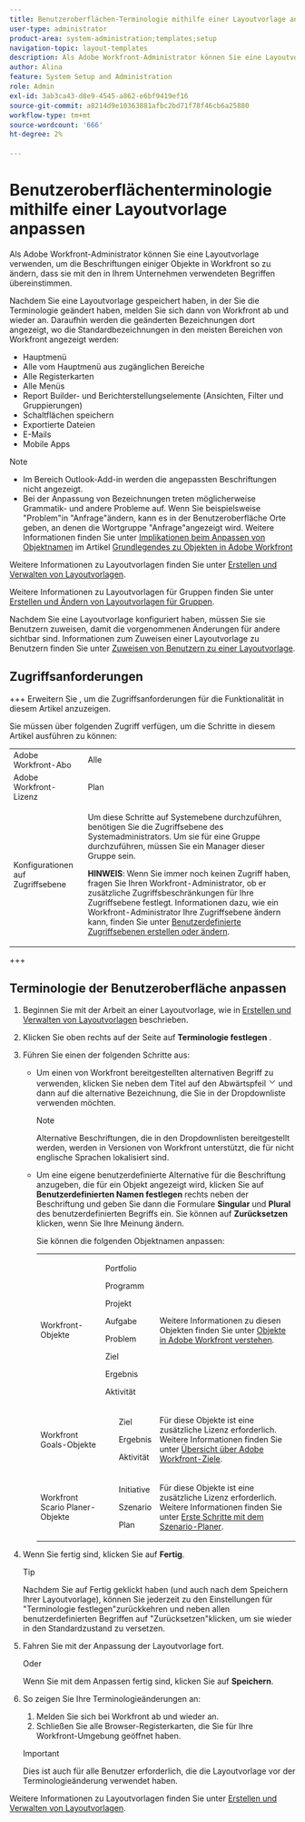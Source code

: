```yaml
---
title: Benutzeroberflächen-Terminologie mithilfe einer Layoutvorlage anpassen
user-type: administrator
product-area: system-administration;templates;setup
navigation-topic: layout-templates
description: Als Adobe Workfront-Administrator können Sie eine Layoutvorlage verwenden, um die Beschriftungen einiger Objekte in Workfront so zu ändern, dass sie mit den in Ihrem Unternehmen verwendeten Begriffen übereinstimmen.
author: Alina
feature: System Setup and Administration
role: Admin
exl-id: 3ab3ca43-d8e9-4545-a862-e6bf9419ef16
source-git-commit: a8214d9e10363881afbc2bd71f78f46cb6a25880
workflow-type: tm+mt
source-wordcount: '666'
ht-degree: 2%

---
```


# Benutzeroberflächenterminologie mithilfe einer Layoutvorlage anpassen

Als Adobe Workfront-Administrator können Sie eine Layoutvorlage verwenden, um die Beschriftungen einiger Objekte in Workfront so zu ändern, dass sie mit den in Ihrem Unternehmen verwendeten Begriffen übereinstimmen.

Nachdem Sie eine Layoutvorlage gespeichert haben, in der Sie die Terminologie geändert haben, melden Sie sich dann von Workfront ab und wieder an. Daraufhin werden die geänderten Bezeichnungen dort angezeigt, wo die Standardbezeichnungen in den meisten Bereichen von Workfront angezeigt werden:

* Hauptmenü
* Alle vom Hauptmenü aus zugänglichen Bereiche
* Alle Registerkarten
* Alle Menüs
* Report Builder- und Berichterstellungselemente (Ansichten, Filter und Gruppierungen)
* Schaltflächen speichern
* Exportierte Dateien
* E-Mails
* Mobile Apps

>[!NOTE]
>
>* Im Bereich Outlook-Add-in werden die angepassten Beschriftungen nicht angezeigt.
>* Bei der Anpassung von Bezeichnungen treten möglicherweise Grammatik- und andere Probleme auf. Wenn Sie beispielsweise &quot;Problem&quot;in &quot;Anfrage&quot;ändern, kann es in der Benutzeroberfläche Orte geben, an denen die Wortgruppe &quot;Anfrage&quot;angezeigt wird. Weitere Informationen finden Sie unter [Implikationen beim Anpassen von Objektnamen](../../../workfront-basics/navigate-workfront/workfront-navigation/understand-objects.md#implications-of-customizing-object-names) im Artikel [Grundlegendes zu Objekten in Adobe Workfront](../../../workfront-basics/navigate-workfront/workfront-navigation/understand-objects.md)
>

Weitere Informationen zu Layoutvorlagen finden Sie unter [Erstellen und Verwalten von Layoutvorlagen](../../../administration-and-setup/customize-workfront/use-layout-templates/create-and-manage-layout-templates.md).

Weitere Informationen zu Layoutvorlagen für Gruppen finden Sie unter [Erstellen und Ändern von Layoutvorlagen für Gruppen](../../../administration-and-setup/manage-groups/work-with-group-objects/create-and-modify-a-groups-layout-templates.md).

Nachdem Sie eine Layoutvorlage konfiguriert haben, müssen Sie sie Benutzern zuweisen, damit die vorgenommenen Änderungen für andere sichtbar sind. Informationen zum Zuweisen einer Layoutvorlage zu Benutzern finden Sie unter [Zuweisen von Benutzern zu einer Layoutvorlage](../use-layout-templates/assign-users-to-layout-template.md).

## Zugriffsanforderungen

+++ Erweitern Sie , um die Zugriffsanforderungen für die Funktionalität in diesem Artikel anzuzeigen.

Sie müssen über folgenden Zugriff verfügen, um die Schritte in diesem Artikel ausführen zu können:

<table style="table-layout:auto"> 
 <col> 
 <col> 
 <tbody> 
  <tr> 
   <td role="rowheader">Adobe Workfront-Abo</td> 
   <td>Alle</td> 
  </tr> 
  <tr> 
   <td role="rowheader">Adobe Workfront-Lizenz</td> 
   <td>Plan</td> 
  </tr> 
  <tr> 
   <td role="rowheader">Konfigurationen auf Zugriffsebene</td> 
   <td> <p>Um diese Schritte auf Systemebene durchzuführen, benötigen Sie die Zugriffsebene des Systemadministrators.
Um sie für eine Gruppe durchzuführen, müssen Sie ein Manager dieser Gruppe sein.</p> <p><b>HINWEIS</b>: Wenn Sie immer noch keinen Zugriff haben, fragen Sie Ihren Workfront-Administrator, ob er zusätzliche Zugriffsbeschränkungen für Ihre Zugriffsebene festlegt. Informationen dazu, wie ein Workfront-Administrator Ihre Zugriffsebene ändern kann, finden Sie unter <a href="../../../administration-and-setup/add-users/configure-and-grant-access/create-modify-access-levels.md" class="MCXref xref">Benutzerdefinierte Zugriffsebenen erstellen oder ändern</a>.</p> </td> 
  </tr> 
 </tbody> 
</table>

+++

## Terminologie der Benutzeroberfläche anpassen

1. Beginnen Sie mit der Arbeit an einer Layoutvorlage, wie in [Erstellen und Verwalten von Layoutvorlagen](../../../administration-and-setup/customize-workfront/use-layout-templates/create-and-manage-layout-templates.md) beschrieben.
1. Klicken Sie oben rechts auf der Seite auf **Terminologie festlegen** .
1. Führen Sie einen der folgenden Schritte aus:

   * Um einen von Workfront bereitgestellten alternativen Begriff zu verwenden, klicken Sie neben dem Titel auf den Abwärtspfeil ![](assets/dropdown-arrow.png) und dann auf die alternative Bezeichnung, die Sie in der Dropdownliste verwenden möchten.

     >[!NOTE]
     >
     >Alternative Beschriftungen, die in den Dropdownlisten bereitgestellt werden, werden in Versionen von Workfront unterstützt, die für nicht englische Sprachen lokalisiert sind.

   * Um eine eigene benutzerdefinierte Alternative für die Beschriftung anzugeben, die für ein Objekt angezeigt wird, klicken Sie auf **Benutzerdefinierten Namen festlegen** rechts neben der Beschriftung und geben Sie dann die Formulare **Singular** und **Plural** des benutzerdefinierten Begriffs ein. Sie können auf **Zurücksetzen** klicken, wenn Sie Ihre Meinung ändern.

     Sie können die folgenden Objektnamen anpassen:

     <table style="table-layout:auto">
      <col>
      <col>
      <col>
      <tbody>
       <tr>
        <td role="rowheader"><p>Workfront-Objekte</p></td>
        <td>
          <p>Portfolio</p>
          <p>Programm</p>
          <p>Projekt</p>
          <p>Aufgabe</p>
          <p>Problem</p>
          <p>Ziel</p>
          <p>Ergebnis</p>
          <p>Aktivität</p>
         </ul></td>
        <td><p>Weitere Informationen zu diesen Objekten finden Sie unter <a href="../../../workfront-basics/navigate-workfront/workfront-navigation/understand-objects.md" class="MCXref xref">Objekte in Adobe Workfront verstehen</a>.</p></td>
       </tr>
       <tr>
        <td role="rowheader"><p>Workfront Goals-Objekte</p></td>
        <td>
         <ul>
          <p>Ziel</p>
          <p>Ergebnis</p>
          <p>Aktivität</p>
         </ul></td>
        <td><p>Für diese Objekte ist eine zusätzliche Lizenz erforderlich. Weitere Informationen finden Sie unter <a href="../../../workfront-goals/goal-management/wf-goals-overview.md" class="MCXref xref">Übersicht über Adobe Workfront-Ziele</a>.</p></td>
       </tr>
       <tr data-mc-conditions="">
        <td role="rowheader"><p>Workfront Scario Planer-Objekte</p></td>
        <td>
         <ul>
          <p>Initiative</p>
          <p>Szenario</p>
          <p>Plan </p>
         </ul></td>
        <td><p>Für diese Objekte ist eine zusätzliche Lizenz erforderlich. Weitere Informationen finden Sie unter <a href="../../../scenario-planner/get-started-with-scenario-planning.md" class="MCXref xref">Erste Schritte mit dem Szenario-Planer</a>.</p></td>
       </tr>
      </tbody>
     </table>

1. Wenn Sie fertig sind, klicken Sie auf **Fertig**.

   >[!TIP]
   >
   >Nachdem Sie auf Fertig geklickt haben (und auch nach dem Speichern Ihrer Layoutvorlage), können Sie jederzeit zu den Einstellungen für &quot;Terminologie festlegen&quot;zurückkehren und neben allen benutzerdefinierten Begriffen auf &quot;Zurücksetzen&quot;klicken, um sie wieder in den Standardzustand zu versetzen.

1. Fahren Sie mit der Anpassung der Layoutvorlage fort.

   Oder

   Wenn Sie mit dem Anpassen fertig sind, klicken Sie auf **Speichern**.

1. So zeigen Sie Ihre Terminologieänderungen an:

   1. Melden Sie sich bei Workfront ab und wieder an.
   1. Schließen Sie alle Browser-Registerkarten, die Sie für Ihre Workfront-Umgebung geöffnet haben.

   >[!IMPORTANT]
   >
   >Dies ist auch für alle Benutzer erforderlich, die die Layoutvorlage vor der Terminologieänderung verwendet haben.

Weitere Informationen zu Layoutvorlagen finden Sie unter [Erstellen und Verwalten von Layoutvorlagen](../../../administration-and-setup/customize-workfront/use-layout-templates/create-and-manage-layout-templates.md).
